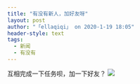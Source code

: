 ```yaml
---
title: "有没有新人，加好友呀"
layout: post
author: "「ellaqiqi」 on 2020-1-19 18:05"
header-style: text
tags:
  - 新闻
  - 有没有
---
```


<head></head>
<body>
  互相完成一下任务呗，加一下好友？
 <img src="https://bbs.boniu123.cc/static/image/smiley/3tuzki_emoticons/tuzki_028.gif" smilieid="144">
 <br>
</body>


